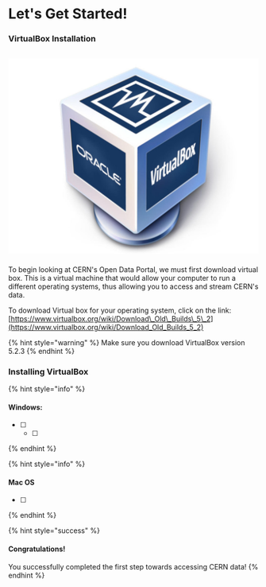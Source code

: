 # Let's Get Started!

###                                       VirtualBox Installation  

##                        ![](.gitbook/assets/virtualboxhero.jpg) 

To begin looking at CERN's Open Data Portal, we must first download virtual box. This is a virtual machine that would allow your computer to run a different operating systems, thus allowing you to access and stream CERN's data.  

To download Virtual box for your operating system, click on the link:   [https://www.virtualbox.org/wiki/Download\_Old\_Builds\_5\_2](https://www.virtualbox.org/wiki/Download_Old_Builds_5_2)

{% hint style="warning" %}
Make sure you download VirtualBox version 5.2.3 
{% endhint %}

###                                        Installing VirtualBox

{% hint style="info" %}
#### Windows: 

* [ ] * [ ] 
{% endhint %}

{% hint style="info" %}
#### Mac OS  

* [ ] 
{% endhint %}

{% hint style="success" %}
#### Congratulations!

You successfully completed the first step towards accessing CERN data!
{% endhint %}

